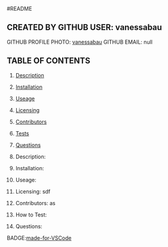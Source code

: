 #README 
## CREATED BY GITHUB USER: vanessabau
GITHUB PROFILE PHOTO: [vanessabau](https://avatars2.githubusercontent.com/u/59780981?v=4)
GITHUB EMAIL: null
## TABLE OF CONTENTS
1. [Description](#description)
2. [Installation](#Installation)
3. [Useage](#Useage)
4. [Licensing](#Licensing)
5. [Contributors](#Contributors)
6. [Tests](#Tests)
7. [Questions](#Questions)

1. Description: 
2. Installation: 
3. Useage: 
4. Licensing: sdf
5. Contributors: as
6. How to Test: 
7. Questions: 

BADGE:[made-for-VSCode](https://img.shields.io/badge/Made%20for-VSCode-1f425f.svg)